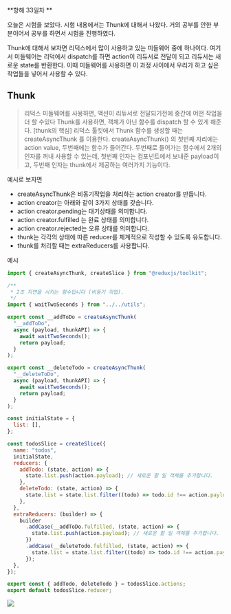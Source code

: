 **항해 33일차 **

오늘은 시험을 보았다. 시험 내용에서는 Thunk에 대해서 나왔다. 거의 공부를 안한 부분이어서 공부를 하면서 시험을 진행하였다.

Thunk에 대해서 보자면 리덕스에서 많이 사용하고 있는 미들웨어 중에 하나이다. 여기서 미들웨어는 리덕에서 dispatch를 하면 action이 리듀서로 전달이 되고 리듀서는 새로운 state를 반환한다. 이때 미들웨어를 사용하면 이 과정 사이에서 우리가 하고 싶은 작업들을 넣어서 사용할 수 있다.

## Thunk

> 리덕스 미들웨어를 사용하면, 액션이 리듀서로 전달되기전에 중간에 어떤 작업을 더 할 수있다
> Thunk를 사용하면, 객체가 아닌 함수를 dispatch 할 수 있게 해준다. [thunk의 핵심]
> 리덕스 툴킷에서 Thunk 함수를 생성할 때는 createAsyncThunk 를 이용한다.
> createAsyncThunk() 의 첫번째 자리에는 action value, 두번째에는 함수가 들어간다.
> 두번째로 들어가는 함수에서 2개의 인자를 꺼내 사용할 수 있는데, 첫번째 인자는 컴포넌트에서 보내준 payload이고, 두번째 인자는 thunk에서 제공하는 여러가지 기능이다.

예시로 보자면

- createAsyncThunk은 비동기작업을 처리하는 action creator를 만듭니다.
- action creator는 아래와 같이 3가지 상태를 갖습니다.
- action creator.pending는 대기상태를 의미합니다.
- action creator.fulfilled 는 완료 상태를 의미합니다.
- action creator.rejected는 오류 상태를 의미합니다.
- thunk는 각각의 상태에 따른 reducer를 체계적으로 작성할 수 있도록 유도합니다.
- thunk를 처리할 때는 extraReducers를 사용합니다.

예시

```jsx
import { createAsyncThunk, createSlice } from "@reduxjs/toolkit";

/**
 * 2초 지연을 시키는 함수입니다 (비동기 작업).
 */
import { waitTwoSeconds } from "../../utils";

export const __addToDo = createAsyncThunk(
  "__addToDo",
  async (payload, thunkAPI) => {
    await waitTwoSeconds();
    return payload;
  }
);

export const __deleteTodo = createAsyncThunk(
  "__deleteToDo",
  async (payload, thunkAPI) => {
    await waitTwoSeconds();
    return payload;
  }
);

const initialState = {
  list: [],
};

const todosSlice = createSlice({
  name: "todos",
  initialState,
  reducers: {
    addTodo: (state, action) => {
      state.list.push(action.payload); // 새로운 할 일 객체를 추가합니다.
    },
    deleteTodo: (state, action) => {
      state.list = state.list.filter((todo) => todo.id !== action.payload);
    },
  },
  extraReducers: (builder) => {
    builder
      .addCase(__addToDo.fulfilled, (state, action) => {
        state.list.push(action.payload); // 새로운 할 일 객체를 추가합니다.
      })
      .addCase(__deleteTodo.fulfilled, (state, action) => {
        state.list = state.list.filter((todo) => todo.id !== action.payload); // 선택한 할 일 객체를 삭제합니다.
      });
  },
});

export const { addTodo, deleteTodo } = todosSlice.actions;
export default todosSlice.reducer;
```

![](https://velog.velcdn.com/images/ehddjs113/post/d3ded6d1-081b-47b0-abf7-753ee2b3322e/image.png)
